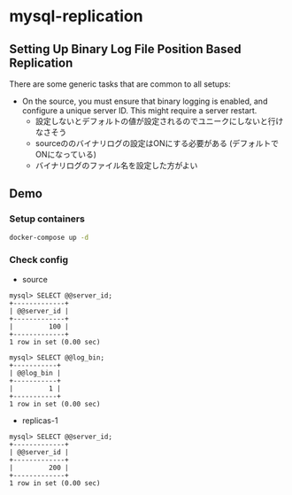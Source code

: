 # mysql-replication

## Setting Up Binary Log File Position Based Replication

There are some generic tasks that are common to all setups:

- On the source, you must ensure that binary logging is enabled, and configure a unique server ID. This might require a server restart.
  - 設定しないとデフォルトの値が設定されるのでユニークにしないと行けなさそう
  - sourceののバイナリログの設定はONにする必要がある (デフォルトでONになっている)
  - バイナリログのファイル名を設定した方がよい

## Demo

### Setup containers

```bash
docker-compose up -d
```

### Check config

- source

```mysql
mysql> SELECT @@server_id;
+-------------+
| @@server_id |
+-------------+
|         100 |
+-------------+
1 row in set (0.00 sec)

mysql> SELECT @@log_bin;
+-----------+
| @@log_bin |
+-----------+
|         1 |
+-----------+
1 row in set (0.00 sec)
```

- replicas-1

```mysql
mysql> SELECT @@server_id;
+-------------+
| @@server_id |
+-------------+
|         200 |
+-------------+
1 row in set (0.00 sec)
```